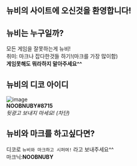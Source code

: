 ## 뉴비의 사이트에 오신것을 환영합니다!

## 뉴비는 누구일까?
모든 게임을 잘못하는게 뉴비!  
취미: 마크나 잡다한것들 하기!(마크를 가장 많이함)  
**게임못해도 뭐라하지 말아주세요^^**
## 뉴비의 디코 아이디
![image](https://user-images.githubusercontent.com/93894025/146707304-0259337a-624b-4c09-b0e7-5160643b13ea.png)  
**NOOBNUBY#8715**  
*뒷광고 보내지 마세요! (차단)*
## 뉴비와 마크를 하고싶다면?
디코로 ```뉴비와 마크하고 시퍼여!``` 라고 보내주세요^^  
마크닉:**NOOBNUBY**
